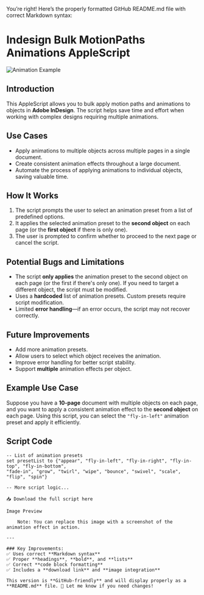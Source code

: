 You’re right! Here’s the properly formatted GitHub README.md file with correct Markdown syntax:

# Indesign Bulk MotionPaths Animations AppleScript

![Animation Example](https://github.com/SurgeonTalus/Indesign-Bulk-MotionPaths-Animations-Applescript/blob/main/animation-example.png)

## Introduction  
This AppleScript allows you to bulk apply motion paths and animations to objects in **Adobe InDesign**. The script helps save time and effort when working with complex designs requiring multiple animations.

## Use Cases  
- Apply animations to multiple objects across multiple pages in a single document.  
- Create consistent animation effects throughout a large document.  
- Automate the process of applying animations to individual objects, saving valuable time.  

## How It Works  
1. The script prompts the user to select an animation preset from a list of predefined options.  
2. It applies the selected animation preset to the **second object** on each page (or the **first object** if there is only one).  
3. The user is prompted to confirm whether to proceed to the next page or cancel the script.  

## Potential Bugs and Limitations  
- The script **only applies** the animation preset to the second object on each page (or the first if there's only one). If you need to target a different object, the script must be modified.  
- Uses a **hardcoded** list of animation presets. Custom presets require script modification.  
- Limited **error handling**—if an error occurs, the script may not recover correctly.  

## Future Improvements  
- Add more animation presets.  
- Allow users to select which object receives the animation.  
- Improve error handling for better script stability.  
- Support **multiple** animation effects per object.  

## Example Use Case  
Suppose you have a **10-page** document with multiple objects on each page, and you want to apply a consistent animation effect to the **second object** on each page. Using this script, you can select the `"fly-in-left"` animation preset and apply it efficiently.  

## Script Code  
```applescript
-- List of animation presets
set presetList to {"appear", "fly-in-left", "fly-in-right", "fly-in-top", "fly-in-bottom", 
"fade-in", "grow", "twirl", "wipe", "bounce", "swivel", "scale", "flip", "spin"}

-- More script logic...

📥 Download the full script here

Image Preview

	Note: You can replace this image with a screenshot of the animation effect in action.

---

### Key Improvements:
✅ Uses correct **Markdown syntax**  
✅ Proper **headings**, **bold**, and **lists**  
✅ Correct **code block formatting**  
✅ Includes a **download link** and **image integration**  

This version is **GitHub-friendly** and will display properly as a **README.md** file. 🚀 Let me know if you need changes!
